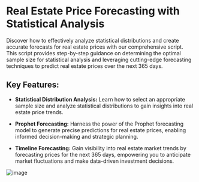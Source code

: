 # Real Estate Price Forecasting with Statistical Analysis

Discover how to effectively analyze statistical distributions and create accurate forecasts for real estate prices with our comprehensive script. This script provides step-by-step guidance on determining the optimal sample size for statistical analysis and leveraging cutting-edge forecasting techniques to predict real estate prices over the next 365 days.

## Key Features:

- **Statistical Distribution Analysis:** Learn how to select an appropriate sample size and analyze statistical distributions to gain insights into real estate price trends.

- **Prophet Forecasting:** Harness the power of the Prophet forecasting model to generate precise predictions for real estate prices, enabling informed decision-making and strategic planning.

- **Timeline Forecasting:** Gain visibility into real estate market trends by forecasting prices for the next 365 days, empowering you to anticipate market fluctuations and make data-driven investment decisions.

![image](https://github.com/Christymacarena/Forecast365days/assets/110884096/e7d15346-c7fa-407c-bd9e-3e599fc0419a)
